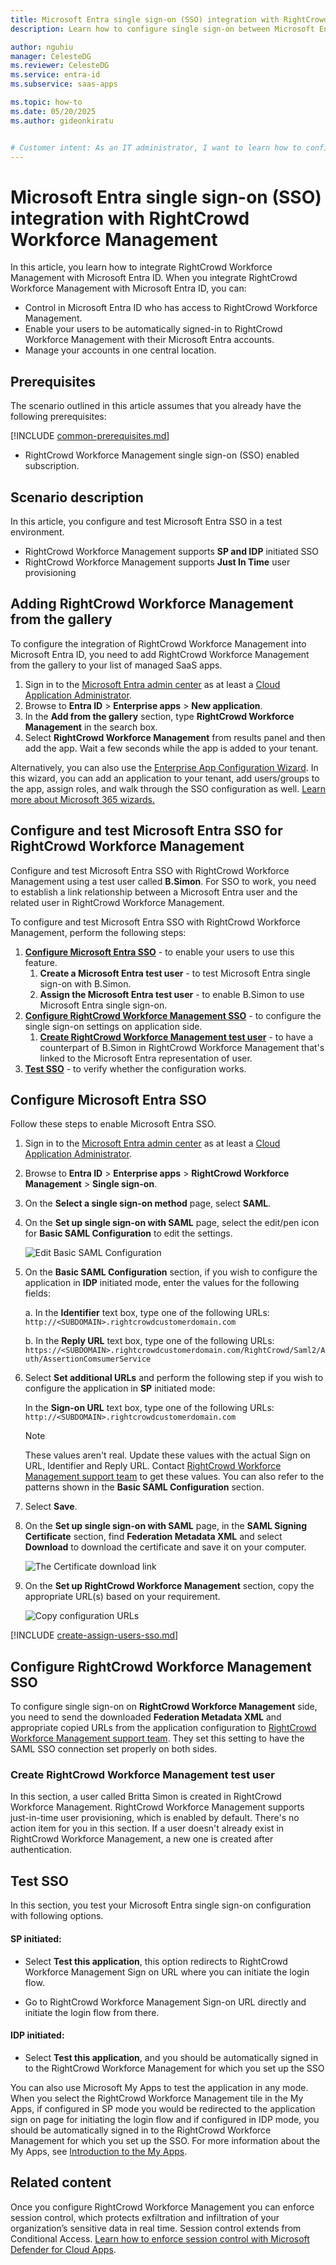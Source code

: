 ```yaml
---
title: Microsoft Entra single sign-on (SSO) integration with RightCrowd Workforce Management
description: Learn how to configure single sign-on between Microsoft Entra ID and RightCrowd Workforce Management.

author: nguhiu
manager: CelesteDG
ms.reviewer: CelesteDG
ms.service: entra-id
ms.subservice: saas-apps

ms.topic: how-to
ms.date: 05/20/2025
ms.author: gideonkiratu


# Customer intent: As an IT administrator, I want to learn how to configure single sign-on between Microsoft Entra ID and RightCrowd Workforce Management so that I can control who has access to RightCrowd Workforce Management, enable automatic sign-in with Microsoft Entra accounts, and manage my accounts in one central location.
---
```


# Microsoft Entra single sign-on (SSO) integration with RightCrowd Workforce Management

In this article,  you learn how to integrate RightCrowd Workforce Management with Microsoft Entra ID. When you integrate RightCrowd Workforce Management with Microsoft Entra ID, you can:

* Control in Microsoft Entra ID who has access to RightCrowd Workforce Management.
* Enable your users to be automatically signed-in to RightCrowd Workforce Management with their Microsoft Entra accounts.
* Manage your accounts in one central location.

## Prerequisites
The scenario outlined in this article assumes that you already have the following prerequisites:

[!INCLUDE [common-prerequisites.md](~/identity/saas-apps/includes/common-prerequisites.md)]
* RightCrowd Workforce Management single sign-on (SSO) enabled subscription.

## Scenario description

In this article,  you configure and test Microsoft Entra SSO in a test environment.



* RightCrowd Workforce Management supports **SP and IDP** initiated SSO
* RightCrowd Workforce Management supports **Just In Time** user provisioning


## Adding RightCrowd Workforce Management from the gallery

To configure the integration of RightCrowd Workforce Management into Microsoft Entra ID, you need to add RightCrowd Workforce Management from the gallery to your list of managed SaaS apps.

1. Sign in to the [Microsoft Entra admin center](https://entra.microsoft.com) as at least a [Cloud Application Administrator](~/identity/role-based-access-control/permissions-reference.md#cloud-application-administrator).
1. Browse to **Entra ID** > **Enterprise apps** > **New application**.
1. In the **Add from the gallery** section, type **RightCrowd Workforce Management** in the search box.
1. Select **RightCrowd Workforce Management** from results panel and then add the app. Wait a few seconds while the app is added to your tenant.

 Alternatively, you can also use the [Enterprise App Configuration Wizard](https://portal.office.com/AdminPortal/home?Q=Docs#/azureadappintegration). In this wizard, you can add an application to your tenant, add users/groups to the app, assign roles, and walk through the SSO configuration as well. [Learn more about Microsoft 365 wizards.](/microsoft-365/admin/misc/azure-ad-setup-guides)


<a name='configure-and-test-azure-ad-sso-for-rightcrowd-workforce-management'></a>

## Configure and test Microsoft Entra SSO for RightCrowd Workforce Management

Configure and test Microsoft Entra SSO with RightCrowd Workforce Management using a test user called **B.Simon**. For SSO to work, you need to establish a link relationship between a Microsoft Entra user and the related user in RightCrowd Workforce Management.

To configure and test Microsoft Entra SSO with RightCrowd Workforce Management, perform the following steps:

1. **[Configure Microsoft Entra SSO](#configure-azure-ad-sso)** - to enable your users to use this feature.
    1. **Create a Microsoft Entra test user** - to test Microsoft Entra single sign-on with B.Simon.
    1. **Assign the Microsoft Entra test user** - to enable B.Simon to use Microsoft Entra single sign-on.
1. **[Configure RightCrowd Workforce Management SSO](#configure-rightcrowd-workforce-management-sso)** - to configure the single sign-on settings on application side.
    1. **[Create RightCrowd Workforce Management test user](#create-rightcrowd-workforce-management-test-user)** - to have a counterpart of B.Simon in RightCrowd Workforce Management that's linked to the Microsoft Entra representation of user.
1. **[Test SSO](#test-sso)** - to verify whether the configuration works.

<a name='configure-azure-ad-sso'></a>

## Configure Microsoft Entra SSO

Follow these steps to enable Microsoft Entra SSO.

1. Sign in to the [Microsoft Entra admin center](https://entra.microsoft.com) as at least a [Cloud Application Administrator](~/identity/role-based-access-control/permissions-reference.md#cloud-application-administrator).
1. Browse to **Entra ID** > **Enterprise apps** > **RightCrowd Workforce Management** > **Single sign-on**.
1. On the **Select a single sign-on method** page, select **SAML**.
1. On the **Set up single sign-on with SAML** page, select the edit/pen icon for **Basic SAML Configuration** to edit the settings.

   ![Edit Basic SAML Configuration](common/edit-urls.png)

1. On the **Basic SAML Configuration** section, if you wish to configure the application in **IDP** initiated mode, enter the values for the following fields:

    a. In the **Identifier** text box, type one of the following URLs: 
    `http://<SUBDOMAIN>.rightcrowdcustomerdomain.com`

    b. In the **Reply URL** text box, type one of the following URLs:
    `https://<SUBDOMAIN>.rightcrowdcustomerdomain.com/RightCrowd/Saml2/Auth/AssertionComsumerService`


1. Select **Set additional URLs** and perform the following step if you wish to configure the application in **SP** initiated mode:

    In the **Sign-on URL** text box, type one of the following URLs:
    `http://<SUBDOMAIN>.rightcrowdcustomerdomain.com`

	> [!NOTE]
	> These values aren't real. Update these values with the actual Sign on URL, Identifier and Reply URL. Contact [RightCrowd Workforce Management support team](mailto:info@rightcrowd.com) to get these values. You can also refer to the patterns shown in the **Basic SAML Configuration** section.

1. Select **Save**.

1. On the **Set up single sign-on with SAML** page, in the **SAML Signing Certificate** section,  find **Federation Metadata XML** and select **Download** to download the certificate and save it on your computer.

	![The Certificate download link](common/metadataxml.png)

1. On the **Set up RightCrowd Workforce Management** section, copy the appropriate URL(s) based on your requirement.

	![Copy configuration URLs](common/copy-configuration-urls.png)
<a name='create-an-azure-ad-test-user'></a>

[!INCLUDE [create-assign-users-sso.md](~/identity/saas-apps/includes/create-assign-users-sso.md)]

## Configure RightCrowd Workforce Management SSO

To configure single sign-on on **RightCrowd Workforce Management** side, you need to send the downloaded **Federation Metadata XML** and appropriate copied URLs from the application configuration to [RightCrowd Workforce Management support team](mailto:info@rightcrowd.com). They set this setting to have the SAML SSO connection set properly on both sides.

### Create RightCrowd Workforce Management test user

In this section, a user called Britta Simon is created in RightCrowd Workforce Management. RightCrowd Workforce Management supports just-in-time user provisioning, which is enabled by default. There's no action item for you in this section. If a user doesn't already exist in RightCrowd Workforce Management, a new one is created after authentication.

## Test SSO 

In this section, you test your Microsoft Entra single sign-on configuration with following options. 

#### SP initiated:

* Select **Test this application**, this option redirects to RightCrowd Workforce Management Sign on URL where you can initiate the login flow.  

* Go to RightCrowd Workforce Management Sign-on URL directly and initiate the login flow from there.

#### IDP initiated:

* Select **Test this application**, and you should be automatically signed in to the RightCrowd Workforce Management for which you set up the SSO 

You can also use Microsoft My Apps to test the application in any mode. When you select the RightCrowd Workforce Management tile in the My Apps, if configured in SP mode you would be redirected to the application sign on page for initiating the login flow and if configured in IDP mode, you should be automatically signed in to the RightCrowd Workforce Management for which you set up the SSO. For more information about the My Apps, see [Introduction to the My Apps](https://support.microsoft.com/account-billing/sign-in-and-start-apps-from-the-my-apps-portal-2f3b1bae-0e5a-4a86-a33e-876fbd2a4510).


## Related content

Once you configure RightCrowd Workforce Management you can enforce session control, which protects exfiltration and infiltration of your organization’s sensitive data in real time. Session control extends from Conditional Access. [Learn how to enforce session control with Microsoft Defender for Cloud Apps](/cloud-app-security/proxy-deployment-any-app).
